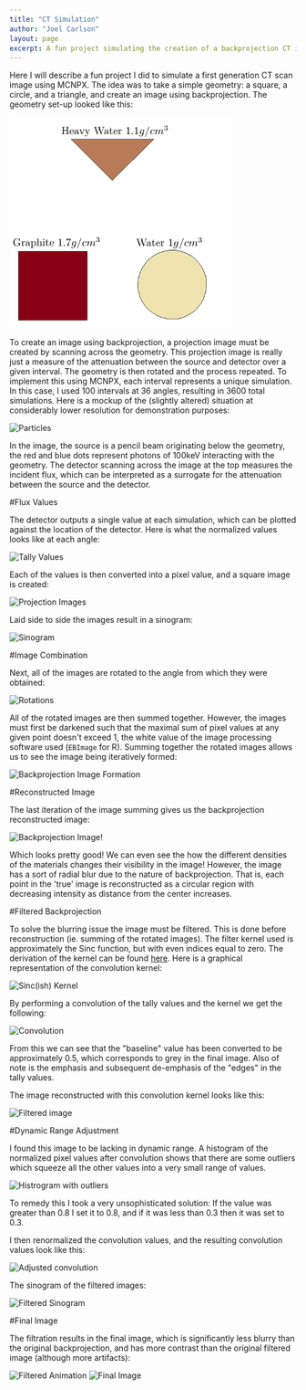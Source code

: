 ```yaml
---
title: "CT Simulation"
author: "Joel Carlson"
layout: page
excerpt: A fun project simulating the creation of a backprojection CT image using MCNPX
---
```


Here I will describe a fun project I did to simulate a first generation CT scan image using MCNPX.  The idea was to take a simple geometry: a square, a circle, and a triangle, and create an image using backprojection.  The geometry set-up looked like this:

![center](/figs/CTBlog/unnamed-chunk-1-1.png) 


To create an image using backprojection, a projection image must be created by scanning across the geometry.  This projection image is really just a measure of the attenuation between the source and detector over a given interval. The geometry is then rotated and the process repeated. To implement this using MCNPX, each interval represents a unique simulation.  In this case, I used 100 intervals at 36 angles, resulting in 3600 total simulations. Here is a mockup of the (slightly altered) situation at considerably lower resolution for demonstration purposes:

<img src="http://i.imgur.com/p5aa5nU.gif" title="Particles" />

In the image, the source is a pencil beam originating below the geometry, the red and blue dots represent photons of 100keV interacting with the geometry. The detector scanning across the image at the top measures the incident flux, which can be interpreted as a surrogate for the attenuation between the source and the detector. 

#Flux Values

The detector outputs a single value at each simulation, which can be plotted against the location of the detector.  Here is what the normalized values looks like at each angle:

<img src="http://i.imgur.com/baRIvf8.gif" title="Tally Values" />

Each of the values is then converted into a pixel value, and a square image is created:

<img src="http://i.imgur.com/XSqCBy7.gif" title="Projection Images" />

Laid side to side the images result in a sinogram:

<img src="http://i.imgur.com/7y6ShrR.png" title="Sinogram" />

#Image Combination

Next, all of the images are rotated to the angle from which they were obtained:

<img src="http://i.imgur.com/Q1wTxqu.gif" title="Rotations" />

All of the rotated images are then summed together. However, the images must first be darkened such that the maximal sum of pixel values at any given point doesn't exceed 1, the white value of the image processing software used (`EBImage` for R). Summing together the rotated images allows us to see the image being iteratively formed:

<img src="http://i.imgur.com/yIBS6aU.gif" title="Backprojection Image Formation" />

#Reconstructed Image

The last iteration of the image summing gives us the backprojection reconstructed image:

<img src="http://i.imgur.com/7lpV0kk.png" title="Backprojection Image!" />

Which looks pretty good! We can even see the how the different densities of the materials changes their visibility in the image! However, the image has a sort of radial blur due to the nature of backprojection.  That is, each point in the 'true' image is reconstructed as a circular region with decreasing intensity as distance from the center increases.

#Filtered Backprojection

To solve the blurring issue the image must be filtered.  This is done before reconstruction (ie. summing of the rotated images).  The filter kernel used is approximately the Sinc function, but with even indices equal to zero.  The derivation of the kernel can be found <a href="http://www.dspguide.com/ch25/5.htm">here</a>. Here is a graphical representation of the convolution kernel:

<img src="http://i.imgur.com/R8Vy3Fu.png" title="Sinc(ish) Kernel" />

By performing a convolution of the tally values and the kernel we get the following:

<img src="http://i.imgur.com/xWN6L0y.png" title="Convolution" />

From this we can see that the "baseline" value has been converted to be approximately 0.5, which corresponds to grey in the final image.  Also of note is the emphasis and subsequent de-emphasis of the "edges" in the tally values.

The image reconstructed with this convolution kernel looks like this:

<img src="http://i.imgur.com/f1KOdL7.png" title="Filtered image" />

#Dynamic Range Adjustment

I found this image to be lacking in dynamic range. A histogram of the normalized pixel values after convolution shows that there are some outliers which squeeze all the other values into a very small range of values.

<img src="http://i.imgur.com/uI7J0vs.png" title="Histrogram with outliers" />

To remedy this I took a very unsophisticated solution: If the value was greater than 0.8 I set it to 0.8, and if it was less than 0.3 then it was set to 0.3.

I then renormalized the convolution values, and the resulting convolution values look like this:


<img src="http://i.imgur.com/WRq9w3q.png" title="Adjusted convolution" />

The sinogram of the filtered images:

<img src="http://i.imgur.com/QmZ4eJg.png" title="Filtered Sinogram" />

#Final Image

The filtration results in the final image, which is significantly less blurry than the original backprojection, and has more contrast than the original filtered image (although more artifacts):

<img src="http://i.imgur.com/zPcGqMO.gif" title="Filtered Animation" />

<img src="http://i.imgur.com/aBYyrQ7.png" title="Final Image" />




